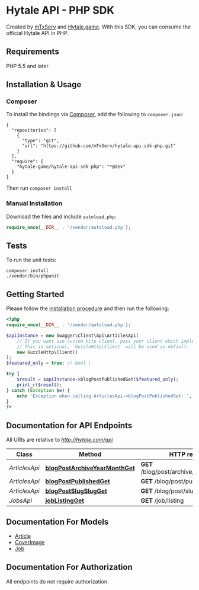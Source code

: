 # Hytale API - PHP SDK

Created by [mTxServ](https://mtxserv.com) and [Hytale.game](https://hytale.game).
With this SDK, you can consume the official Hytale API in PHP.

## Requirements

PHP 5.5 and later

## Installation & Usage
### Composer

To install the bindings via [Composer](http://getcomposer.org/), add the following to `composer.json`:

```
{
  "repositories": [
    {
      "type": "git",
      "url": "https://github.com/mTxServ/hytale-api-sdk-php.git"
    }
  ],
  "require": {
    "hytale-game/hytale-api-sdk-php": "*@dev"
  }
}
```

Then run `composer install`

### Manual Installation

Download the files and include `autoload.php`:

```php
require_once(__DIR__ . '/vendor/autoload.php');
```

## Tests

To run the unit tests:

```
composer install
./vendor/bin/phpunit
```

## Getting Started

Please follow the [installation procedure](#installation--usage) and then run the following:

```php
<?php
require_once(__DIR__ . '/vendor/autoload.php');

$apiInstance = new Swagger\Client\Api\ArticlesApi(
    // If you want use custom http client, pass your client which implements `GuzzleHttp\ClientInterface`.
    // This is optional, `GuzzleHttp\Client` will be used as default.
    new GuzzleHttp\Client()
);
$featured_only = true; // bool | 

try {
    $result = $apiInstance->blogPostPublishedGet($featured_only);
    print_r($result);
} catch (Exception $e) {
    echo 'Exception when calling ArticlesApi->blogPostPublishedGet: ', $e->getMessage(), PHP_EOL;
}
?>
```

## Documentation for API Endpoints

All URIs are relative to *http://hytale.com/api*

Class | Method | HTTP request | Description
------------ | ------------- | ------------- | -------------
*ArticlesApi* | [**blogPostArchiveYearMonthGet**](docs/Api/ArticlesApi.md#blogpostarchiveyearmonthget) | **GET** /blog/post/archive/{year}/{month}/ | 
*ArticlesApi* | [**blogPostPublishedGet**](docs/Api/ArticlesApi.md#blogpostpublishedget) | **GET** /blog/post/published | 
*ArticlesApi* | [**blogPostSlugSlugGet**](docs/Api/ArticlesApi.md#blogpostslugslugget) | **GET** /blog/post/slug/{slug} | 
*JobsApi* | [**jobListingGet**](docs/Api/JobsApi.md#joblistingget) | **GET** /job/listing | 

## Documentation For Models

 - [Article](docs/Model/Article.md)
 - [CoverImage](docs/Model/CoverImage.md)
 - [Job](docs/Model/Job.md)


## Documentation For Authorization

 All endpoints do not require authorization.
